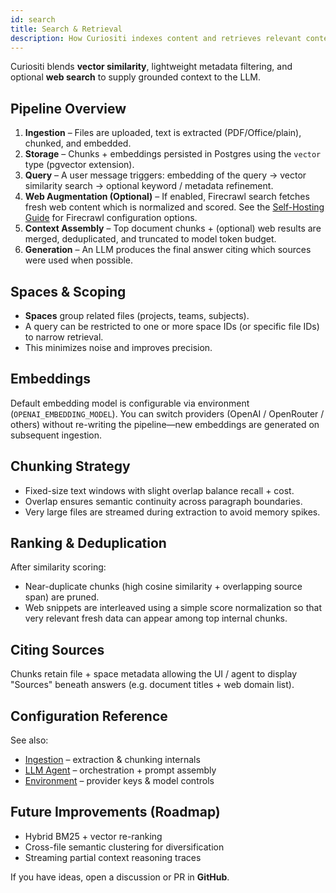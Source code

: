 ```yaml
---
id: search
title: Search & Retrieval
description: How Curiositi indexes content and retrieves relevant context for RAG answers.
---
```


Curiositi blends **vector similarity**, lightweight metadata filtering, and optional **web search** to supply grounded context to the LLM.

## Pipeline Overview

1. **Ingestion** – Files are uploaded, text is extracted (PDF/Office/plain), chunked, and embedded.
2. **Storage** – Chunks + embeddings persisted in Postgres using the `vector` type (pgvector extension).
3. **Query** – A user message triggers: embedding of the query -> vector similarity search -> optional keyword / metadata refinement.
4. **Web Augmentation (Optional)** – If enabled, Firecrawl search fetches fresh web content which is normalized and scored. See the [Self-Hosting Guide](self-hosting.md) for Firecrawl configuration options.
5. **Context Assembly** – Top document chunks + (optional) web results are merged, deduplicated, and truncated to model token budget.
6. **Generation** – An LLM produces the final answer citing which sources were used when possible.

## Spaces & Scoping

- **Spaces** group related files (projects, teams, subjects).
- A query can be restricted to one or more space IDs (or specific file IDs) to narrow retrieval.
- This minimizes noise and improves precision.

## Embeddings

Default embedding model is configurable via environment (`OPENAI_EMBEDDING_MODEL`). You can switch providers (OpenAI / OpenRouter / others) without re-writing the pipeline—new embeddings are generated on subsequent ingestion.

## Chunking Strategy

- Fixed-size text windows with slight overlap balance recall + cost.
- Overlap ensures semantic continuity across paragraph boundaries.
- Very large files are streamed during extraction to avoid memory spikes.

## Ranking & Deduplication

After similarity scoring:

- Near-duplicate chunks (high cosine similarity + overlapping source span) are pruned.
- Web snippets are interleaved using a simple score normalization so that very relevant fresh data can appear among top internal chunks.

## Citing Sources

Chunks retain file + space metadata allowing the UI / agent to display "Sources" beneath answers (e.g. document titles + web domain list).

## Configuration Reference

See also:

- [Ingestion](/docs/ingestion) – extraction & chunking internals
- [LLM Agent](/docs/llm-agent) – orchestration + prompt assembly
- [Environment](/docs/env) – provider keys & model controls

## Future Improvements (Roadmap)

- Hybrid BM25 + vector re-ranking
- Cross-file semantic clustering for diversification
- Streaming partial context reasoning traces

If you have ideas, open a discussion or PR in **GitHub**.
